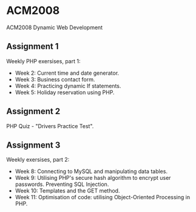 # ACM2008
ACM2008 Dynamic Web Development 

<h2>Assignment 1</h2>
Weekly PHP exersises, part 1:
<br>
<ul>
<li>Week 2: Current time and date generator.</li>
<li>Week 3: Business contact form.</li>
<li>Week 4: Practicing dynamic If statements.</li>
<li>Week 5: Holiday reservation using PHP.</li>
</ul>
<h2>Assignment 2</h2> 
PHP Quiz - "Drivers Practice Test".

<h2>Assignment 3</h2>
Weekly exersises, part 2:
<br>
<ul>
<li>Week 8: Connecting to MySQL and manipulating data tables.</li>
<li>Week 9: Utilising PHP's secure hash algorithm to encrypt user passwords. Preventing SQL Injection.</li>
<li>Week 10: Templates and the GET method.</li>
<li>Week 11: Optimisation of code: utilising Object-Oriented Processing in PHP.</li>
</ul>


